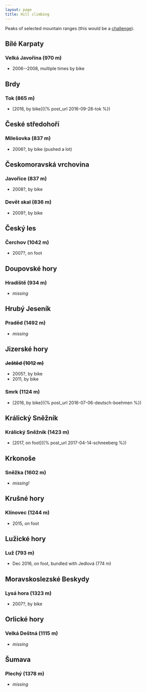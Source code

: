```yaml
---
layout: page
title: Hill climbing
---
```


Peaks of selected mountain ranges (this would be a [challenge][1]).

[1]: https://cs.wikipedia.org/wiki/Seznam_geomorfologick%C3%BDch_celk%C5%AF_v_%C4%8Cesku




## Bílé Karpaty

### Velká Javořina (970 m)
  * 2006--2008, multiple times by bike


## Brdy

### Tok (865 m)
  * [2016, by bike]({% post_url 2016-09-28-tok %})

## České středohoří

### Milešovka (837 m)
  * 2006?, by bike (pushed a lot)


## Českomoravská vrchovina

### Javořice (837 m)
  * 2008?, by bike

### Devět skal (836 m)
  * 2009?, by bike


## Český les

### Čerchov (1042 m)
  * 2007?, on foot


## Doupovské hory

### Hradiště (934 m)
  * _missing_


## Hrubý Jeseník

### Praděd (1492 m)
  * _missing_


## Jizerské hory

### <del>Ještěd (1012 m)</del>
  * 2005?, by bike
  * 2011, by bike

### Smrk (1124 m)
  * [2016, by bike]({% post_url 2016-07-06-deutsch-boehmen %})

## Králický Sněžník

### Králický Sněžník (1423 m)
  * [2017, on foot]({% post_url 2017-04-14-schneeberg %})


## Krkonoše

### Sněžka (1602 m)
  * _missing!_


## Krušné hory

### Klínovec (1244 m)
  * 2015, on foot


## Lužické hory

### Luž (793 m)
  * Dec 2016, on foot, bundled with Jedlová (774 m)


## Moravskoslezské Beskydy

### Lysá hora (1323 m)
  * 2007?, by bike


## Orlické hory

### Velká Deštná (1115 m)
  * _missing_


## Šumava

### Plechý (1378 m)
  * _missing_



